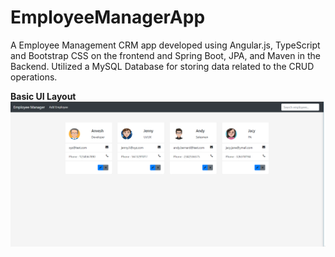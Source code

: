 # EmployeeManagerApp
A Employee Management CRM app developed using Angular.js, TypeScript and Bootstrap CSS on the frontend and Spring Boot, JPA, and Maven in the Backend. Utilized a MySQL Database for storing data related to the CRUD operations.

**Basic UI Layout**
![alt text](https://github.com/Aniket-Parlikar/EmployeeManagerApp/blob/main/images/basic_layout.PNG?raw=true)
